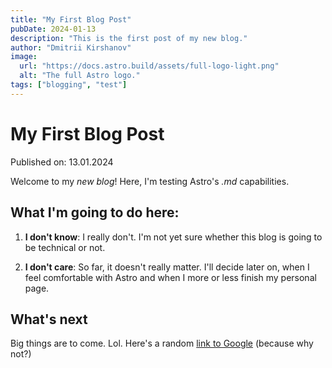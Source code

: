```yaml
---
title: "My First Blog Post"
pubDate: 2024-01-13
description: "This is the first post of my new blog."
author: "Dmitrii Kirshanov"
image:
  url: "https://docs.astro.build/assets/full-logo-light.png"
  alt: "The full Astro logo."
tags: ["blogging", "test"]
---
```


# My First Blog Post

Published on: 13.01.2024

Welcome to my _new blog_! Here, I'm testing Astro's _.md_ capabilities.

## What I'm going to do here:

1. **I don't know**: I really don't. I'm not yet sure whether this blog is going to be technical or not.

2. **I don't care**: So far, it doesn't really matter. I'll decide later on, when I feel comfortable with Astro and when I more or less finish my personal page.

## What's next

Big things are to come. Lol. Here's a random [link to Google](https://google.com) (because why not?)

